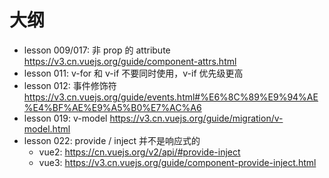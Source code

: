 # 大纲

+ lesson 009/017: 非 prop 的 attribute https://v3.cn.vuejs.org/guide/component-attrs.html
+ lesson 011: v-for 和 v-if 不要同时使用，v-if 优先级更高
+ lesson 012: 事件修饰符 https://v3.cn.vuejs.org/guide/events.html#%E6%8C%89%E9%94%AE%E4%BF%AE%E9%A5%B0%E7%AC%A6
+ lesson 019: v-model https://v3.cn.vuejs.org/guide/migration/v-model.html
+ lesson 022: provide / inject 并不是响应式的
  - vue2: https://cn.vuejs.org/v2/api/#provide-inject
  - vue3: https://v3.cn.vuejs.org/guide/component-provide-inject.html
